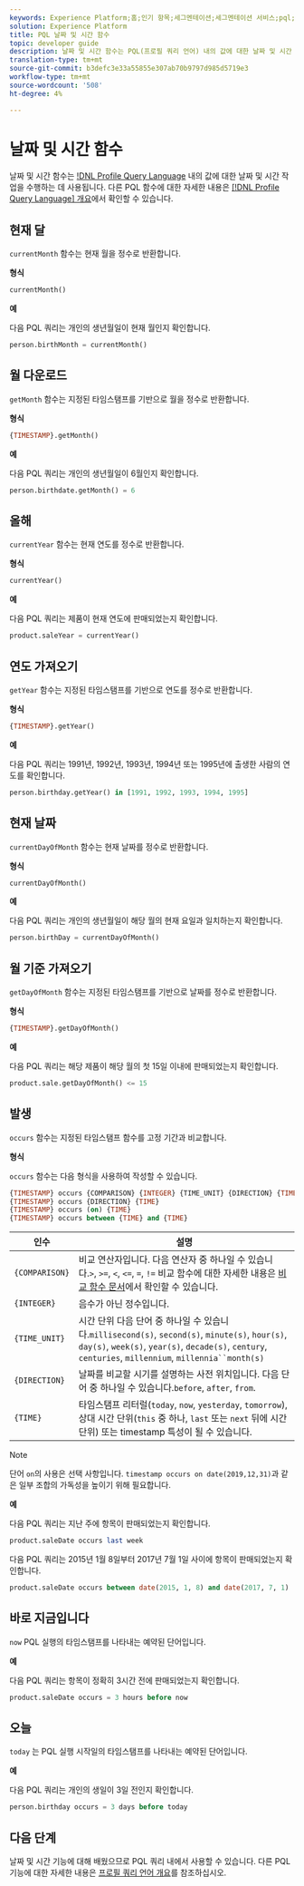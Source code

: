 ```yaml
---
keywords: Experience Platform;홈;인기 항목;세그멘테이션;세그멘테이션 서비스;pql;PQL;프로필 쿼리 언어;날짜 및 시간 함수;datetime 함수;date;time
solution: Experience Platform
title: PQL 날짜 및 시간 함수
topic: developer guide
description: 날짜 및 시간 함수는 PQL(프로필 쿼리 언어) 내의 값에 대한 날짜 및 시간 작업을 수행하는 데 사용됩니다.
translation-type: tm+mt
source-git-commit: b3defc3e33a55855e307ab70b9797d985d5719e3
workflow-type: tm+mt
source-wordcount: '508'
ht-degree: 4%

---
```



# 날짜 및 시간 함수

날짜 및 시간 함수는 [!DNL Profile Query Language](PQL) 내의 값에 대한 날짜 및 시간 작업을 수행하는 데 사용됩니다. 다른 PQL 함수에 대한 자세한 내용은 [[!DNL Profile Query Language] 개요](./overview.md)에서 확인할 수 있습니다.

## 현재 달

`currentMonth` 함수는 현재 월을 정수로 반환합니다.

**형식**

```sql
currentMonth()
```

**예**

다음 PQL 쿼리는 개인의 생년월일이 현재 월인지 확인합니다.

```sql
person.birthMonth = currentMonth()
```

## 월 다운로드

`getMonth` 함수는 지정된 타임스탬프를 기반으로 월을 정수로 반환합니다.

**형식**

```sql
{TIMESTAMP}.getMonth()
```

**예**

다음 PQL 쿼리는 개인의 생년월일이 6월인지 확인합니다.

```sql
person.birthdate.getMonth() = 6
```

## 올해

`currentYear` 함수는 현재 연도를 정수로 반환합니다.

**형식**

```sql
currentYear()
```

**예**

다음 PQL 쿼리는 제품이 현재 연도에 판매되었는지 확인합니다.

```sql
product.saleYear = currentYear()
```

## 연도 가져오기

`getYear` 함수는 지정된 타임스탬프를 기반으로 연도를 정수로 반환합니다.

**형식**

```sql
{TIMESTAMP}.getYear()
```

**예**

다음 PQL 쿼리는 1991년, 1992년, 1993년, 1994년 또는 1995년에 출생한 사람의 연도를 확인합니다.

```sql
person.birthday.getYear() in [1991, 1992, 1993, 1994, 1995]
```

## 현재 날짜

`currentDayOfMonth` 함수는 현재 날짜를 정수로 반환합니다.

**형식**

```sql
currentDayOfMonth()
```

**예**

다음 PQL 쿼리는 개인의 생년월일이 해당 월의 현재 요일과 일치하는지 확인합니다.

```sql
person.birthDay = currentDayOfMonth()
```

## 월 기준 가져오기

`getDayOfMonth` 함수는 지정된 타임스탬프를 기반으로 날짜를 정수로 반환합니다.

**형식**

```sql
{TIMESTAMP}.getDayOfMonth()
```

**예**

다음 PQL 쿼리는 해당 제품이 해당 월의 첫 15일 이내에 판매되었는지 확인합니다.

```sql
product.sale.getDayOfMonth() <= 15
```

## 발생

`occurs` 함수는 지정된 타임스탬프 함수를 고정 기간과 비교합니다.

**형식**

`occurs` 함수는 다음 형식을 사용하여 작성할 수 있습니다.

```sql
{TIMESTAMP} occurs {COMPARISON} {INTEGER} {TIME_UNIT} {DIRECTION} {TIME}
{TIMESTAMP} occurs {DIRECTION} {TIME}
{TIMESTAMP} occurs (on) {TIME}
{TIMESTAMP} occurs between {TIME} and {TIME}
```

| 인수 | 설명 |
| --------- | ----------- |
| `{COMPARISON}` | 비교 연산자입니다. 다음 연산자 중 하나일 수 있습니다.`>`, `>=`, `<`, `<=`, `=`, `!=` 비교 함수에 대한 자세한 내용은 [비교 함수 문서](./comparison-functions.md)에서 확인할 수 있습니다. |
| `{INTEGER}` | 음수가 아닌 정수입니다. |
| `{TIME_UNIT}` | 시간 단위 다음 단어 중 하나일 수 있습니다.`millisecond(s)`, `second(s)`, `minute(s)`, `hour(s)`, `day(s)`, `week(s)`, `year(s)`, `decade(s)`, `century`, `centuries`, `millennium`, `millennia``month(s)` |
| `{DIRECTION}` | 날짜를 비교할 시기를 설명하는 사전 위치입니다. 다음 단어 중 하나일 수 있습니다.`before`, `after`, `from`. |
| `{TIME}` | 타임스탬프 리터럴(`today`, `now`, `yesterday`, `tomorrow`), 상대 시간 단위(`this` 중 하나, `last` 또는 `next` 뒤에 시간 단위) 또는 timestamp 특성이 될 수 있습니다. |

>[!NOTE]
>
>단어 `on`의 사용은 선택 사항입니다. `timestamp occurs on date(2019,12,31)`과 같은 일부 조합의 가독성을 높이기 위해 필요합니다.

**예**

다음 PQL 쿼리는 지난 주에 항목이 판매되었는지 확인합니다.

```sql
product.saleDate occurs last week
```

다음 PQL 쿼리는 2015년 1월 8일부터 2017년 7월 1일 사이에 항목이 판매되었는지 확인합니다.

```sql
product.saleDate occurs between date(2015, 1, 8) and date(2017, 7, 1)
```

## 바로 지금입니다

`now` PQL 실행의 타임스탬프를 나타내는 예약된 단어입니다.

**예**

다음 PQL 쿼리는 항목이 정확히 3시간 전에 판매되었는지 확인합니다.

```sql
product.saleDate occurs = 3 hours before now
```

## 오늘

`today` 는 PQL 실행 시작일의 타임스탬프를 나타내는 예약된 단어입니다.

**예**

다음 PQL 쿼리는 개인의 생일이 3일 전인지 확인합니다.

```sql
person.birthday occurs = 3 days before today
```

## 다음 단계

날짜 및 시간 기능에 대해 배웠으므로 PQL 쿼리 내에서 사용할 수 있습니다. 다른 PQL 기능에 대한 자세한 내용은 [프로필 쿼리 언어 개요](./overview.md)를 참조하십시오.
